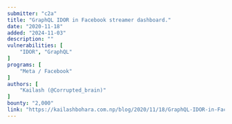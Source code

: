 ```yaml
---
submitter: "c2a"
title: "GraphQL IDOR in Facebook streamer dashboard."
date: "2020-11-18"
added: "2024-11-03"
description: ""
vulnerabilities: [
    "IDOR", "GraphQL"
]
programs: [
    "Meta / Facebook"
]
authors: [
    "Kailash (@Corrupted_brain)"
]
bounty: "2,000"
link: "https://kailashbohara.com.np/blog/2020/11/18/GraphQL-IDOR-in-Facebook-streamer-dashboard/"
---
```




